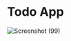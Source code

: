 # Todo App
![Screenshot (99)](https://user-images.githubusercontent.com/97140849/170850580-6bf9bf6d-4832-4c24-b437-370abf34369a.png)